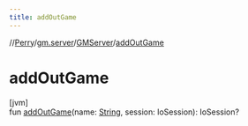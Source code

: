 ```yaml
---
title: addOutGame
---
```

//[Perry](../../../index.html)/[gm.server](../index.html)/[GMServer](index.html)/[addOutGame](add-out-game.html)



# addOutGame



[jvm]\
fun [addOutGame](add-out-game.html)(name: [String](https://kotlinlang.org/api/latest/jvm/stdlib/kotlin/-string/index.html), session: IoSession): IoSession?




